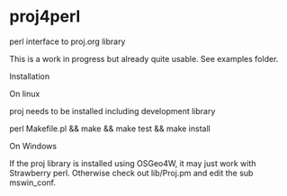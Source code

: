 # proj4perl
perl interface to proj.org library

This is a work in progress but already quite usable.  See examples folder.

Installation

On linux  

proj needs to be installed including development library  

perl Makefile.pl  && make &&  make test  && make install  

On Windows  

If the proj library is installed using OSGeo4W, it may just work with Strawberry
perl.  Otherwise check out lib/Proj.pm and edit the sub mswin_conf.  
